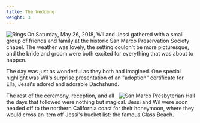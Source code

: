 ```yaml
---
title: The Wedding
weight: 3
---
```

<img class="article-photo" src="https://lh3.googleusercontent.com/iA3I23K4Tr4BTypxqiztdyAI0sQXrYvTPX0ftbKtAbR-JV9MU2Z23ByX0LLTU_JiV10qarOAHn6JT8X1YYvtH-f7IjyLpKCBopRFaxSmbcXr5KHhfDKRN2zFeCh_ut-U-fzMVEaCNNI=w600" alt="Rings" align="left" />On Saturday, May 26, 2018, Wil and Jessi gathered with a small group of friends and family at the historic San Marco Preservation Society chapel. The weather was lovely, the setting couldn't be more picturesque, and the bride and groom were both excited for everything that was about to happen.

The day was just as wonderful as they both had imagined. One special highlight was Wil's surprise presentation of an "adoption" certificate for Ella, Jessi's adored and adorable Dachshund.

<img class="article-photo" src="https://lh3.googleusercontent.com/Hday4v7zOuxxTRrJpnqSh0XWbSHcVQglpwltWvLHyJAhrbB6UGqueflTMO35StpmCzCqrO7ii6pi9trj3GR4K4gKeTLk4JvZVUEpIKYKFQPdTWpic5Qmop2qlMtzQ9CHU7MstjdcGbM=w600" alt="San Marco Presbyterian Hall" align="right" />The rest of the ceremony, reception, and all the days that followed were nothing but magical. Jessi and Wil were soon headed off to the northern California coast for their honeymoon, where they would cross an item off Jessi's bucket list: the famous Glass Beach.
